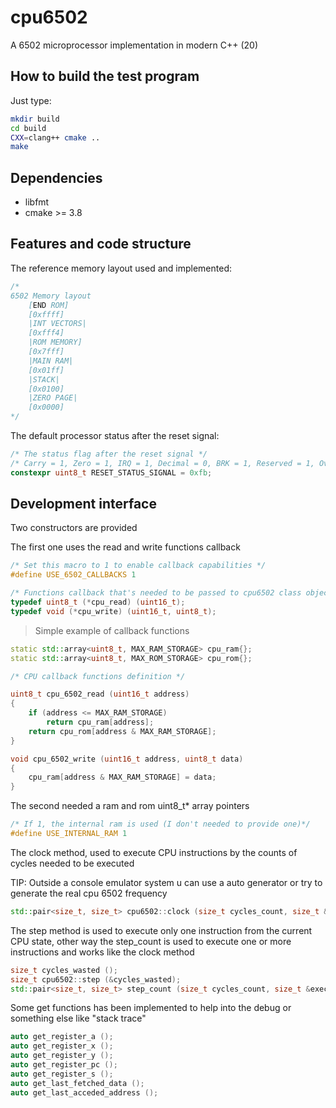 # cpu6502

A 6502 microprocessor implementation in modern C++ (20)

## How to build the test program

Just type:

```bash
mkdir build
cd build
CXX=clang++ cmake ..
make
```

## Dependencies

- libfmt
- cmake >= 3.8

## Features and code structure

The reference memory layout used and implemented:

```cc
/*
6502 Memory layout
    [END ROM]
    [0xffff]
    |INT VECTORS|
    [0xfff4]
    |ROM MEMORY]
    [0x7fff]
    |MAIN RAM|
    [0x01ff]
    |STACK|
    [0x0100]
    |ZERO PAGE|
    [0x0000]
*/
```

The default processor status after the reset signal:

```cc
/* The status flag after the reset signal */
/* Carry = 1, Zero = 1, IRQ = 1, Decimal = 0, BRK = 1, Reserved = 1, Overflow = 1, Negative = 1 */
constexpr uint8_t RESET_STATUS_SIGNAL = 0xfb;

```

## Development interface

Two constructors are provided

The first one uses the read and write functions callback

```cc
/* Set this macro to 1 to enable callback capabilities */
#define USE_6502_CALLBACKS 1

/* Functions callback that's needed to be passed to cpu6502 class object */
typedef uint8_t (*cpu_read) (uint16_t);
typedef void (*cpu_write) (uint16_t, uint8_t);
```

> Simple example of callback functions

```cc
static std::array<uint8_t, MAX_RAM_STORAGE> cpu_ram{};
static std::array<uint8_t, MAX_ROM_STORAGE> cpu_rom{};

/* CPU callback functions definition */

uint8_t cpu_6502_read (uint16_t address)
{
    if (address <= MAX_RAM_STORAGE)
        return cpu_ram[address];
    return cpu_rom[address & MAX_RAM_STORAGE];
}

void cpu_6502_write (uint16_t address, uint8_t data)
{
    cpu_ram[address & MAX_RAM_STORAGE] = data;
}
```

The second needed a ram and rom uint8_t* array pointers

```cc
/* If 1, the internal ram is used (I don't needed to provide one)*/
#define USE_INTERNAL_RAM 1

```

The clock method, used to execute CPU instructions by the counts of cycles needed to be executed

TIP: Outside a console emulator system u can use a auto generator or try to generate the real cpu 6502 frequency

```cc
std::pair<size_t, size_t> cpu6502::clock (size_t cycles_count, size_t &executed_cycles)
```

The step method is used to execute only one instruction from the current CPU state, other way the step_count is used to execute one or more instructions and works like the clock method

```cc
size_t cycles_wasted ();
size_t cpu6502::step (&cycles_wasted);
std::pair<size_t, size_t> step_count (size_t cycles_count, size_t &executed_cycles);
```

Some get functions has been implemented to help into the debug or something else like "stack trace"

```c
auto get_register_a ();
auto get_register_x ();
auto get_register_y ();
auto get_register_pc ();
auto get_register_s ();
auto get_last_fetched_data ();
auto get_last_acceded_address ();
```
